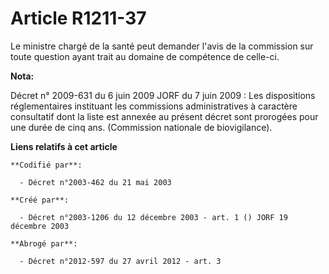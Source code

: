 # Article R1211-37

Le ministre chargé de la santé peut demander l'avis de la commission sur toute question ayant trait au domaine de compétence
de celle-ci.

**Nota:**

Décret n° 2009-631 du 6 juin 2009 JORF du 7 juin 2009 : Les dispositions réglementaires instituant les commissions
administratives à caractère consultatif dont la liste est annexée au présent décret sont prorogées pour une durée de cinq
ans. (Commission nationale de biovigilance).

**Liens relatifs à cet article**

	**Codifié par**:

	  - Décret n°2003-462 du 21 mai 2003

	**Créé par**:

	  - Décret n°2003-1206 du 12 décembre 2003 - art. 1 () JORF 19 décembre 2003

	**Abrogé par**:

	  - Décret n°2012-597 du 27 avril 2012 - art. 3
